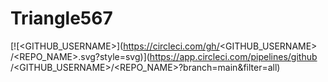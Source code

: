 # Triangle567

[![<GITHUB_USERNAME>](https://circleci.com/gh/<GITHUB_USERNAME>
/<REPO_NAME>.svg?style=svg)](https://app.circleci.com/pipelines/github
/<GITHUB_USERNAME>/<REPO_NAME>?branch=main&filter=all)
